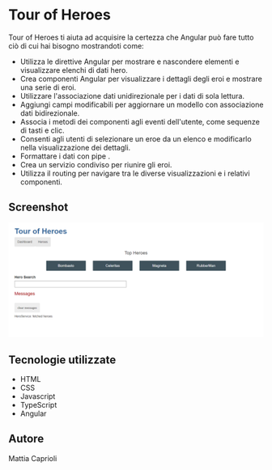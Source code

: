 # Tour of Heroes

Tour of Heroes ti aiuta ad acquisire la certezza che Angular può fare tutto ciò di cui hai bisogno mostrandoti come:

- Utilizza le direttive Angular per mostrare e nascondere elementi e visualizzare elenchi di dati hero.
- Crea componenti Angular per visualizzare i dettagli degli eroi e mostrare una serie di eroi.
- Utilizzare l'associazione dati unidirezionale per i dati di sola lettura.
- Aggiungi campi modificabili per aggiornare un modello con associazione dati bidirezionale.
- Associa i metodi dei componenti agli eventi dell'utente, come sequenze di tasti e clic.
- Consenti agli utenti di selezionare un eroe da un elenco e modificarlo nella visualizzazione dei dettagli.
- Formattare i dati con pipe .
- Crea un servizio condiviso per riunire gli eroi.
- Utilizza il routing per navigare tra le diverse visualizzazioni e i relativi componenti.

## Screenshot

![Banner](https://github.com/mattiacaprioli/tour-of-hero-angular/blob/main/src/images/top_hero.png)

## Tecnologie utilizzate

- HTML
- CSS
- Javascript
- TypeScript
- Angular

## Autore

Mattia Caprioli
